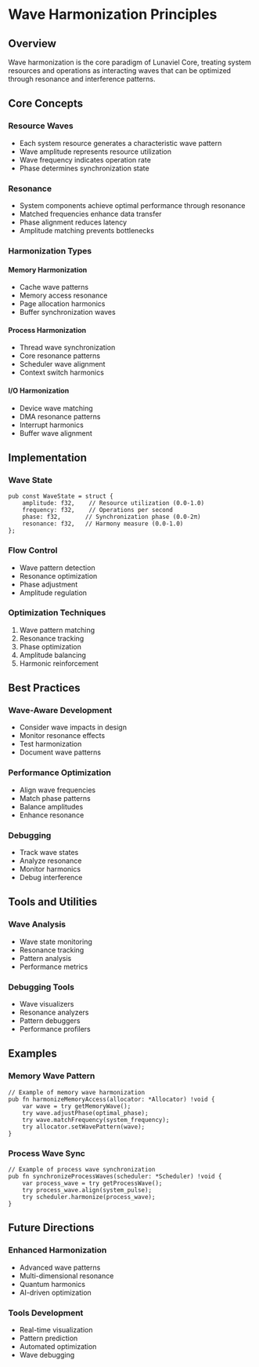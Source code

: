 # Wave Harmonization Principles

## Overview
Wave harmonization is the core paradigm of Lunaviel Core, treating system resources and operations as interacting waves that can be optimized through resonance and interference patterns.

## Core Concepts

### Resource Waves
- Each system resource generates a characteristic wave pattern
- Wave amplitude represents resource utilization
- Wave frequency indicates operation rate
- Phase determines synchronization state

### Resonance
- System components achieve optimal performance through resonance
- Matched frequencies enhance data transfer
- Phase alignment reduces latency
- Amplitude matching prevents bottlenecks

### Harmonization Types

#### Memory Harmonization
- Cache wave patterns
- Memory access resonance
- Page allocation harmonics
- Buffer synchronization waves

#### Process Harmonization
- Thread wave synchronization
- Core resonance patterns
- Scheduler wave alignment
- Context switch harmonics

#### I/O Harmonization
- Device wave matching
- DMA resonance patterns
- Interrupt harmonics
- Buffer wave alignment

## Implementation

### Wave State
```zig
pub const WaveState = struct {
    amplitude: f32,    // Resource utilization (0.0-1.0)
    frequency: f32,    // Operations per second
    phase: f32,       // Synchronization phase (0.0-2π)
    resonance: f32,   // Harmony measure (0.0-1.0)
};
```

### Flow Control
- Wave pattern detection
- Resonance optimization
- Phase adjustment
- Amplitude regulation

### Optimization Techniques
1. Wave pattern matching
2. Resonance tracking
3. Phase optimization
4. Amplitude balancing
5. Harmonic reinforcement

## Best Practices

### Wave-Aware Development
- Consider wave impacts in design
- Monitor resonance effects
- Test harmonization
- Document wave patterns

### Performance Optimization
- Align wave frequencies
- Match phase patterns
- Balance amplitudes
- Enhance resonance

### Debugging
- Track wave states
- Analyze resonance
- Monitor harmonics
- Debug interference

## Tools and Utilities

### Wave Analysis
- Wave state monitoring
- Resonance tracking
- Pattern analysis
- Performance metrics

### Debugging Tools
- Wave visualizers
- Resonance analyzers
- Pattern debuggers
- Performance profilers

## Examples

### Memory Wave Pattern
```zig
// Example of memory wave harmonization
pub fn harmonizeMemoryAccess(allocator: *Allocator) !void {
    var wave = try getMemoryWave();
    try wave.adjustPhase(optimal_phase);
    try wave.matchFrequency(system_frequency);
    try allocator.setWavePattern(wave);
}
```

### Process Wave Sync
```zig
// Example of process wave synchronization
pub fn synchronizeProcessWaves(scheduler: *Scheduler) !void {
    var process_wave = try getProcessWave();
    try process_wave.align(system_pulse);
    try scheduler.harmonize(process_wave);
}
```

## Future Directions

### Enhanced Harmonization
- Advanced wave patterns
- Multi-dimensional resonance
- Quantum harmonics
- AI-driven optimization

### Tools Development
- Real-time visualization
- Pattern prediction
- Automated optimization
- Wave debugging
